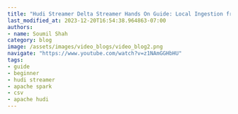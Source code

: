 ```yaml
---
title: "Hudi Streamer Delta Streamer Hands On Guide: Local Ingestion from CSV Source #2"
last_modified_at: 2023-12-20T16:54:38.964863-07:00
authors:
- name: Soumil Shah
category: blog
image: /assets/images/video_blogs/video_blog2.png
navigate: "https://www.youtube.com/watch?v=z1NAmGGHbHU"
tags:
- guide
- beginner
- hudi streamer
- apache spark
- csv
- apache hudi
---
```





